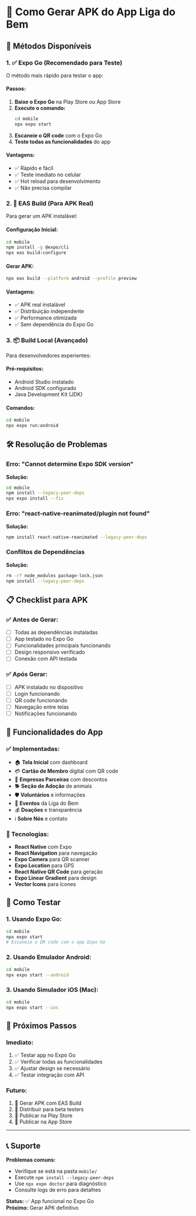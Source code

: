 # 📱 Como Gerar APK do App Liga do Bem

## 🚀 **Métodos Disponíveis**

### **1. ✅ Expo Go (Recomendado para Teste)**
O método mais rápido para testar o app:

#### **Passos:**
1. **Baixe o Expo Go** na Play Store ou App Store
2. **Execute o comando:**
   ```bash
   cd mobile
   npx expo start
   ```
3. **Escaneie o QR code** com o Expo Go
4. **Teste todas as funcionalidades** do app

#### **Vantagens:**
- ✅ Rápido e fácil
- ✅ Teste imediato no celular
- ✅ Hot reload para desenvolvimento
- ✅ Não precisa compilar

### **2. 🔧 EAS Build (Para APK Real)**
Para gerar um APK instalável:

#### **Configuração Inicial:**
```bash
cd mobile
npm install -g @expo/cli
npx eas build:configure
```

#### **Gerar APK:**
```bash
npx eas build --platform android --profile preview
```

#### **Vantagens:**
- ✅ APK real instalável
- ✅ Distribuição independente
- ✅ Performance otimizada
- ✅ Sem dependência do Expo Go

### **3. 📦 Build Local (Avançado)**
Para desenvolvedores experientes:

#### **Pré-requisitos:**
- Android Studio instalado
- Android SDK configurado
- Java Development Kit (JDK)

#### **Comandos:**
```bash
cd mobile
npx expo run:android
```

## 🛠️ **Resolução de Problemas**

### **Erro: "Cannot determine Expo SDK version"**
**Solução:**
```bash
cd mobile
npm install --legacy-peer-deps
npx expo install --fix
```

### **Erro: "react-native-reanimated/plugin not found"**
**Solução:**
```bash
npm install react-native-reanimated --legacy-peer-deps
```

### **Conflitos de Dependências**
**Solução:**
```bash
rm -rf node_modules package-lock.json
npm install --legacy-peer-deps
```

## 📋 **Checklist para APK**

### **✅ Antes de Gerar:**
- [ ] Todas as dependências instaladas
- [ ] App testado no Expo Go
- [ ] Funcionalidades principais funcionando
- [ ] Design responsivo verificado
- [ ] Conexão com API testada

### **✅ Após Gerar:**
- [ ] APK instalado no dispositivo
- [ ] Login funcionando
- [ ] QR code funcionando
- [ ] Navegação entre telas
- [ ] Notificações funcionando

## 🎯 **Funcionalidades do App**

### **✅ Implementadas:**
- 🏠 **Tela Inicial** com dashboard
- 💳 **Cartão de Membro** digital com QR code
- 🏢 **Empresas Parceiras** com descontos
- 🐕 **Seção de Adoção** de animais
- 🛡️ **Voluntários** e informações
- 📅 **Eventos** da Liga do Bem
- 💰 **Doações** e transparência
- ℹ️ **Sobre Nós** e contato

### **🔧 Tecnologias:**
- **React Native** com Expo
- **React Navigation** para navegação
- **Expo Camera** para QR scanner
- **Expo Location** para GPS
- **React Native QR Code** para geração
- **Expo Linear Gradient** para design
- **Vector Icons** para ícones

## 📱 **Como Testar**

### **1. Usando Expo Go:**
```bash
cd mobile
npx expo start
# Escaneie o QR code com o app Expo Go
```

### **2. Usando Emulador Android:**
```bash
cd mobile
npx expo start --android
```

### **3. Usando Simulador iOS (Mac):**
```bash
cd mobile
npx expo start --ios
```

## 🚀 **Próximos Passos**

### **Imediato:**
1. ✅ Testar app no Expo Go
2. ✅ Verificar todas as funcionalidades
3. ✅ Ajustar design se necessário
4. ✅ Testar integração com API

### **Futuro:**
1. 🔧 Gerar APK com EAS Build
2. 📱 Distribuir para beta testers
3. 🏪 Publicar na Play Store
4. 🍎 Publicar na App Store

---

## 📞 **Suporte**

**Problemas comuns:**
- Verifique se está na pasta `mobile/`
- Execute `npm install --legacy-peer-deps`
- Use `npx expo doctor` para diagnóstico
- Consulte logs de erro para detalhes

**Status:** ✅ App funcional no Expo Go  
**Próximo:** Gerar APK definitivo
